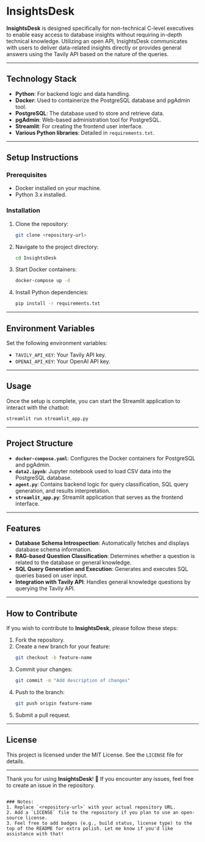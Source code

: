 # InsightsDesk

**InsightsDesk** is designed specifically for non-technical C-level executives to enable easy access to database insights without requiring in-depth technical knowledge. Utilizing an open API, InsightsDesk communicates with users to deliver data-related insights directly or provides general answers using the Tavily API based on the nature of the queries.

---

## Technology Stack
- **Python**: For backend logic and data handling.
- **Docker**: Used to containerize the PostgreSQL database and pgAdmin tool.
- **PostgreSQL**: The database used to store and retrieve data.
- **pgAdmin**: Web-based administration tool for PostgreSQL.
- **Streamlit**: For creating the frontend user interface.
- **Various Python libraries**: Detailed in `requirements.txt`.

---

## Setup Instructions

### Prerequisites
- Docker installed on your machine.
- Python 3.x installed.

### Installation
1. Clone the repository:
   ```bash
   git clone <repository-url>
   ```
2. Navigate to the project directory:
   ```bash
   cd InsightsDesk
   ```
3. Start Docker containers:
   ```bash
   docker-compose up -d
   ```
4. Install Python dependencies:
   ```bash
   pip install -r requirements.txt
   ```

---

## Environment Variables
Set the following environment variables:

- `TAVILY_API_KEY`: Your Tavily API key.
- `OPENAI_API_KEY`: Your OpenAI API key.

---

## Usage
Once the setup is complete, you can start the Streamlit application to interact with the chatbot:
```bash
streamlit run streamlit_app.py
```

---

## Project Structure
- **`docker-compose.yaml`**: Configures the Docker containers for PostgreSQL and pgAdmin.
- **`data2.ipynb`**: Jupyter notebook used to load CSV data into the PostgreSQL database.
- **`agent.py`**: Contains backend logic for query classification, SQL query generation, and results interpretation.
- **`streamlit_app.py`**: Streamlit application that serves as the frontend interface.

---

## Features
- **Database Schema Introspection**: Automatically fetches and displays database schema information.
- **RAG-based Question Classification**: Determines whether a question is related to the database or general knowledge.
- **SQL Query Generation and Execution**: Generates and executes SQL queries based on user input.
- **Integration with Tavily API**: Handles general knowledge questions by querying the Tavily API.

---

## How to Contribute
If you wish to contribute to **InsightsDesk**, please follow these steps:

1. Fork the repository.
2. Create a new branch for your feature:
   ```bash
   git checkout -b feature-name
   ```
3. Commit your changes:
   ```bash
   git commit -m "Add description of changes"
   ```
4. Push to the branch:
   ```bash
   git push origin feature-name
   ```
5. Submit a pull request.

---

## License
This project is licensed under the MIT License. See the `LICENSE` file for details.

---

Thank you for using **InsightsDesk**! 🎉 If you encounter any issues, feel free to create an issue in the repository.
```

### Notes:
1. Replace `<repository-url>` with your actual repository URL.
2. Add a `LICENSE` file to the repository if you plan to use an open-source license.
3. Feel free to add badges (e.g., build status, license type) to the top of the README for extra polish. Let me know if you'd like assistance with that!
